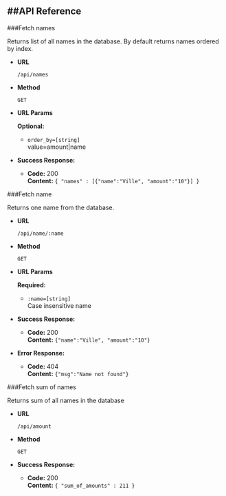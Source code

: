 ##API Reference
---
###Fetch names

Returns list of all names in the database. By default returns names ordered by index.

* **URL**

    `/api/names`
    
* **Method**

    `GET`

*  **URL Params**

    **Optional:**
    
    * `order_by=[string]` <br/>
        value=amount|name
   
* **Success Response:**

  * **Code:** 200 <br/>
    **Content:** `{ "names" : [{"name":"Ville", "amount":"10"}] }`
    
###Fetch name

Returns one name from the database.

* **URL**

    `/api/name/:name`
    
* **Method**

    `GET`

*  **URL Params**
    
    **Required:**
    
    * `:name=[string]` <br/>
    Case insensitive name
   
* **Success Response:**

  * **Code:** 200 <br />
    **Content:** `{"name":"Ville", "amount":"10"}`
    
* **Error Response:**

  * **Code:** 404 <br/>
    **Content:** `{"msg":"Name not found"}`
    
###Fetch sum of names

Returns sum of all names in the database

* **URL**

    `/api/amount`
    
* **Method**

    `GET`

   
* **Success Response:**

  * **Code:** 200 <br />
    **Content:** `{ "sum_of_amounts" : 211 }`
